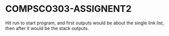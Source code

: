 # COMPSCO303-ASSIGNENT2
Hit run to start program, and first outputs would be about the single link list, then after it would be the stack outputs.
